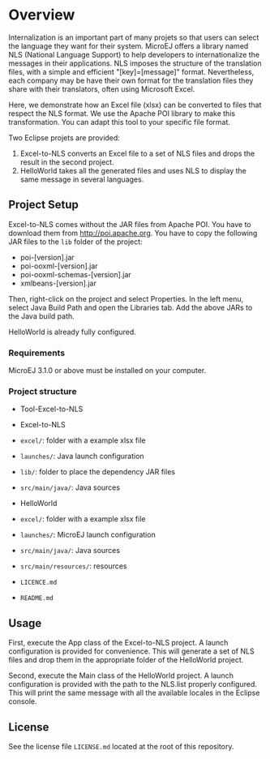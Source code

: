# Overview
Internalization is an important part of many projets so that users can select the language they want for their system. MicroEJ offers a library named NLS (National Language Support) to help developers to internationalize the messages in their applications. NLS imposes the structure of the translation files, with a simple and efficient "[key]=[message]" format. Nevertheless, each company may be have their own format for the translation files they share with their translators, often using Microsoft Excel.

Here, we demonstrate how an Excel file (xlsx) can be converted to files that respect the NLS format. We use the Apache POI library to make this transformation. You can adapt this tool to your specific file format.

Two Eclipse projets are provided:
1. Excel-to-NLS converts an Excel file to a set of NLS files and drops the result in the second project.
2. HelloWorld takes all the generated files and uses NLS to display the same message in several languages.

## Project Setup
Excel-to-NLS comes without the JAR files from Apache POI. You have to download them from http://poi.apache.org. You have to copy the following JAR files to the `lib` folder of the project:
- poi-[version].jar
- poi-ooxml-[version].jar
- poi-ooxml-schemas-[version].jar
- xmlbeans-[version].jar

Then, right-click on the project and select Properties. In the left menu, select Java Build Path and open the Libraries tab. Add the above JARs to the Java build path.

HelloWorld is already fully configured.

### Requirements
MicroEJ 3.1.0 or above must be installed on your computer.

### Project structure
- Tool-Excel-to-NLS

 - Excel-to-NLS
  - `excel/`:  folder with a example xlsx file
  - `launches/`: Java launch configuration
  - `lib/`:  folder to place the dependency JAR files  
  - `src/main/java/`: Java sources
  
 - HelloWorld
  - `excel/`:  folder with a example xlsx file
  - `launches/`: MicroEJ launch configuration 
  - `src/main/java/`: Java sources
  - `src/main/resources/`: resources
  
 - `LICENCE.md`
 - `README.md`


## Usage
First, execute the App class of the Excel-to-NLS project. A launch configuration is provided for convenience. This will generate a set of NLS files and drop them in the appropriate folder of the HelloWorld project.

Second, execute the Main class of the HelloWorld project. A launch configuration is provided with the path to the NLS.list properly configured. This will print the same message with all the available locales in the Eclipse console.

## License
See the license file `LICENSE.md` located at the root of this repository.
